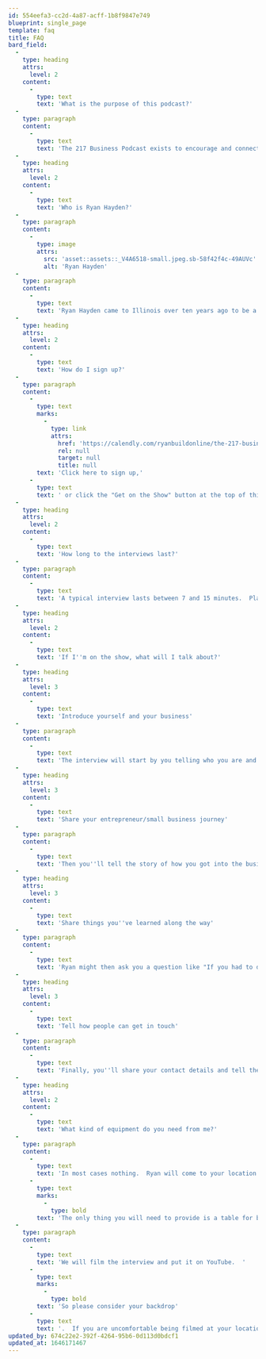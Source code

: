 ```yaml
---
id: 554eefa3-cc2d-4a87-acff-1b8f9847e749
blueprint: single_page
template: faq
title: FAQ
bard_field:
  -
    type: heading
    attrs:
      level: 2
    content:
      -
        type: text
        text: 'What is the purpose of this podcast?'
  -
    type: paragraph
    content:
      -
        type: text
        text: 'The 217 Business Podcast exists to encourage and connect business leaders and entrepreneurs across Central Illinois.  We believe that every business leader has a story to tell and wisdom to share, and we want to see more people starting sustainable and profitable businesses in Central Illinois.'
  -
    type: heading
    attrs:
      level: 2
    content:
      -
        type: text
        text: 'Who is Ryan Hayden?'
  -
    type: paragraph
    content:
      -
        type: image
        attrs:
          src: 'asset::assets::_V4A6518-small.jpeg.sb-58f42f4c-49AUVc'
          alt: 'Ryan Hayden'
  -
    type: paragraph
    content:
      -
        type: text
        text: 'Ryan Hayden came to Illinois over ten years ago to be a pastor (he still serves as a pastor at Bible Baptist in Mattoon) and started a web design agency to make some extra money.  Over the last few years, that agency (buildonline.io) has grown into a serious and profitable business with over twenty employees and clients all over the world.'
  -
    type: heading
    attrs:
      level: 2
    content:
      -
        type: text
        text: 'How do I sign up?'
  -
    type: paragraph
    content:
      -
        type: text
        marks:
          -
            type: link
            attrs:
              href: 'https://calendly.com/ryanbuildonline/the-217-business-podcast-interview'
              rel: null
              target: null
              title: null
        text: 'Click here to sign up,'
      -
        type: text
        text: ' or click the "Get on the Show" button at the top of this page, it will take you to a calendy page where you can pick a time that works best for both you and Ryan''s schedule.  '
  -
    type: heading
    attrs:
      level: 2
    content:
      -
        type: text
        text: 'How long to the interviews last?'
  -
    type: paragraph
    content:
      -
        type: text
        text: 'A typical interview lasts between 7 and 15 minutes.  Plan on allocating a total time of a half hour so we have plenty of time for setup and to talk before and after.'
  -
    type: heading
    attrs:
      level: 2
    content:
      -
        type: text
        text: 'If I''m on the show, what will I talk about?'
  -
    type: heading
    attrs:
      level: 3
    content:
      -
        type: text
        text: 'Introduce yourself and your business'
  -
    type: paragraph
    content:
      -
        type: text
        text: 'The interview will start by you telling who you are and telling us about your business.  Ryan might ask some follow up questions to make sure the listeners understand what you do.'
  -
    type: heading
    attrs:
      level: 3
    content:
      -
        type: text
        text: 'Share your entrepreneur/small business journey'
  -
    type: paragraph
    content:
      -
        type: text
        text: 'Then you''ll tell the story of how you got into the business and the struggles you had to go through to get where you are now.'
  -
    type: heading
    attrs:
      level: 3
    content:
      -
        type: text
        text: 'Share things you''ve learned along the way'
  -
    type: paragraph
    content:
      -
        type: text
        text: 'Ryan might then ask you a question like "If you had to do it all over, what would you do differently?" or "What''s one thing you would tell someone just starting out in business?"  This is your chance to share the wisdom you''ve heard along the way.'
  -
    type: heading
    attrs:
      level: 3
    content:
      -
        type: text
        text: 'Tell how people can get in touch'
  -
    type: paragraph
    content:
      -
        type: text
        text: 'Finally, you''ll share your contact details and tell the listeners how they can find your business.  Ryan will be sure to collect this and put it in the show notes. '
  -
    type: heading
    attrs:
      level: 2
    content:
      -
        type: text
        text: 'What kind of equipment do you need from me?'
  -
    type: paragraph
    content:
      -
        type: text
        text: 'In most cases nothing.  Ryan will come to your location with all the audio equipment needed.  '
      -
        type: text
        marks:
          -
            type: bold
        text: 'The only thing you will need to provide is a table for both of us to sit at and two chairs.'
  -
    type: paragraph
    content:
      -
        type: text
        text: 'We will film the interview and put it on YouTube.  '
      -
        type: text
        marks:
          -
            type: bold
        text: 'So please consider your backdrop'
      -
        type: text
        text: '.  If you are uncomfortable being filmed at your location, we can conduct the interview at Elevate in Mattoon.  If you would rather do it online, we can record it from our various desks (although we much prefer to come to your location.)'
updated_by: 674c22e2-392f-4264-95b6-0d113d0bdcf1
updated_at: 1646171467
---
```

